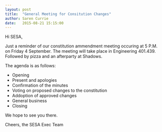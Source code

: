 ```yaml
---
layout: post
title:  "General Meeting for Consitution Changes"
author: Saren Currie
date:   2015-08-21 15:15:00
---
```


Hi SESA,

Just a reminder of our constitution ammendment meeting occuring at 5 P.M. on Friday 4 September. The meeting will take place in Engineering 401.439. Followed by pizza and an afterparty at Shadows.

The agenda is as follows:

- Opening
- Present and apologies
- Confirmation of the minutes
- Voting on proposed changes to the constitution
- Addoption of approved changes
- General business
- Closing

We hope to see you there.

Cheers, the SESA Exec Team
